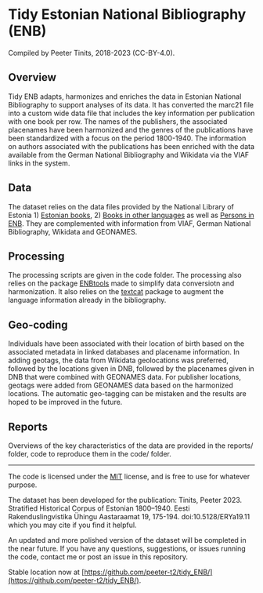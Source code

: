 # Tidy Estonian National Bibliography (ENB)

Compiled by Peeter Tinits, 2018-2023 (CC-BY-4.0).

## Overview

Tidy ENB adapts, harmonizes and enriches the data in Estonian National Bibliography to support analyses of its data. It has converted the marc21 file into a custom wide data file that includes the key information per publication with one book per row. The names of the publishers, the associated placenames have been harmonized and the genres of the publications have been standardized with a focus on the period 1800-1940. The information on authors associated with the publications has been enriched with the data available from the German National Bibliography and Wikidata via the VIAF links in the system.

## Data

The dataset relies on the data files provided by the National Library of Estonia 1) [Estonian books](https://data.digar.ee/erb/ERB_eestikeelne_raamat.zip), 2) [Books in other languages](https://data.digar.ee/erb/ERB_muukeelne_raamat.zip) as well as [Persons in ENB](https://data.digar.ee/erb/person.zip). They are complemented with information from VIAF, German National Bibliography, Wikidata and GEONAMES. 

## Processing

The processing scripts are given in the code folder. The processing also relies on the package [ENBtools](https://github.com/peeter-t2/harmonize_ENB) made to simplify data conversiotn and harmonization. It also relies on the [textcat](https://cran.r-project.org/web/packages/textcat/index.html) package to augment the language information already in the bibliography. 

## Geo-coding

Individuals have been associated with their location of birth based on the associated metadata in linked databases and placename information. In adding geotags, the data from Wikidata geolocations was preferred, followed by the locations given in DNB, followed by the placenames given in DNB that were combined with GEONAMES data. For publisher locations, geotags were added from GEONAMES data based on the harmonized locations. The automatic geo-tagging can be mistaken and the results are hoped to be improved in the future.

## Reports

Overviews of the key characteristics of the data are provided in the reports/ folder, code to reproduce them in the code/ folder.

--------------

The code is licensed under the [MIT](https://choosealicense.com/licenses/mit/) license, and is free to use for whatever purpose. 

The dataset has been developed for the publication: Tinits, Peeter 2023. Stratified Historical Corpus of Estonian 1800–1940. Eesti Rakenduslingvistika Ühingu Aastaraamat 19, 175-194. doi:10.5128/ERYa19.11 which you may cite if you find it helpful.

An updated and more polished version of the dataset will be completed in the near future. If you have any questions, suggestions, or issues running the code, contact me or post an issue in this repository.

Stable location now at [https://github.com/peeter-t2/tidy_ENB/](https://github.com/peeter-t2/tidy_ENB/).
